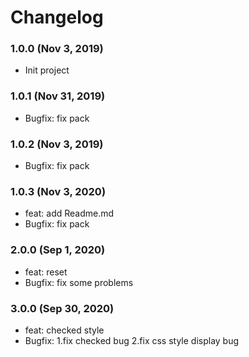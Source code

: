 # Changelog

### 1.0.0 (Nov 3, 2019)

- Init project

### 1.0.1 (Nov 31, 2019)

- Bugfix: fix pack

### 1.0.2 (Nov 3, 2019)

- Bugfix: fix pack

### 1.0.3 (Nov 3, 2020)

- feat: add Readme.md 
- Bugfix: fix pack

### 2.0.0 (Sep 1, 2020)

- feat: reset 
- Bugfix: fix some problems

### 3.0.0 (Sep 30, 2020)

- feat: checked style 
- Bugfix: 1.fix checked bug
          2.fix css style display bug